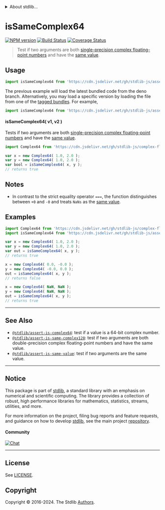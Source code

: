 <!--

@license Apache-2.0

Copyright (c) 2024 The Stdlib Authors.

Licensed under the Apache License, Version 2.0 (the "License");
you may not use this file except in compliance with the License.
You may obtain a copy of the License at

   http://www.apache.org/licenses/LICENSE-2.0

Unless required by applicable law or agreed to in writing, software
distributed under the License is distributed on an "AS IS" BASIS,
WITHOUT WARRANTIES OR CONDITIONS OF ANY KIND, either express or implied.
See the License for the specific language governing permissions and
limitations under the License.

-->


<details>
  <summary>
    About stdlib...
  </summary>
  <p>We believe in a future in which the web is a preferred environment for numerical computation. To help realize this future, we've built stdlib. stdlib is a standard library, with an emphasis on numerical and scientific computation, written in JavaScript (and C) for execution in browsers and in Node.js.</p>
  <p>The library is fully decomposable, being architected in such a way that you can swap out and mix and match APIs and functionality to cater to your exact preferences and use cases.</p>
  <p>When you use stdlib, you can be absolutely certain that you are using the most thorough, rigorous, well-written, studied, documented, tested, measured, and high-quality code out there.</p>
  <p>To join us in bringing numerical computing to the web, get started by checking us out on <a href="https://github.com/stdlib-js/stdlib">GitHub</a>, and please consider <a href="https://opencollective.com/stdlib">financially supporting stdlib</a>. We greatly appreciate your continued support!</p>
</details>

# isSameComplex64

[![NPM version][npm-image]][npm-url] [![Build Status][test-image]][test-url] [![Coverage Status][coverage-image]][coverage-url] <!-- [![dependencies][dependencies-image]][dependencies-url] -->

> Test if two arguments are both [single-precision complex floating-point numbers][@stdlib/complex/float32] and have the [same value][@stdlib/assert/is-same-value].



<section class="usage">

## Usage

```javascript
import isSameComplex64 from 'https://cdn.jsdelivr.net/gh/stdlib-js/assert-is-same-complex64@deno/mod.js';
```
The previous example will load the latest bundled code from the deno branch. Alternatively, you may load a specific version by loading the file from one of the [tagged bundles](https://github.com/stdlib-js/assert-is-same-complex64/tags). For example,

```javascript
import isSameComplex64 from 'https://cdn.jsdelivr.net/gh/stdlib-js/assert-is-same-complex64@v0.2.0-deno/mod.js';
```

#### isSameComplex64( v1, v2 )

Tests if two arguments are both [single-precision complex floating-point numbers][@stdlib/complex/float32] and have the [same value][@stdlib/assert/is-same-value].

```javascript
import Complex64 from 'https://cdn.jsdelivr.net/gh/stdlib-js/complex-float32@deno/mod.js';

var x = new Complex64( 1.0, 2.0 );
var y = new Complex64( 1.0, 2.0 );
var bool = isSameComplex64( x, y );
// returns true
```

</section>

<!-- /.usage -->

<section class="notes">

## Notes

-   In contrast to the strict equality operator `===`, the function distinguishes between `+0` and `-0` and treats `NaNs` as the [same value][@stdlib/assert/is-same-value].

</section>

<!-- /.notes -->

<section class="examples">

## Examples

<!-- eslint no-undef: "error" -->

```javascript
import Complex64 from 'https://cdn.jsdelivr.net/gh/stdlib-js/complex-float32@deno/mod.js';
import isSameComplex64 from 'https://cdn.jsdelivr.net/gh/stdlib-js/assert-is-same-complex64@deno/mod.js';

var x = new Complex64( 1.0, 2.0 );
var y = new Complex64( 1.0, 2.0 );
var out = isSameComplex64( x, y );
// returns true

x = new Complex64( 0.0, -0.0 );
y = new Complex64( -0.0, 0.0 );
out = isSameComplex64( x, y );
// returns false

x = new Complex64( NaN, NaN );
y = new Complex64( NaN, NaN );
out = isSameComplex64( x, y );
// returns true
```

</section>

<!-- /.examples -->

<!-- Section for related `stdlib` packages. Do not manually edit this section, as it is automatically populated. -->

<section class="related">

* * *

## See Also

-   <span class="package-name">[`@stdlib/assert-is-complex64`][@stdlib/assert/is-complex64]</span><span class="delimiter">: </span><span class="description">test if a value is a 64-bit complex number.</span>
-   <span class="package-name">[`@stdlib/assert-is-same-complex128`][@stdlib/assert/is-same-complex128]</span><span class="delimiter">: </span><span class="description">test if two arguments are both double-precision complex floating-point numbers and have the same value.</span>
-   <span class="package-name">[`@stdlib/assert-is-same-value`][@stdlib/assert/is-same-value]</span><span class="delimiter">: </span><span class="description">test if two arguments are the same value.</span>

</section>

<!-- /.related -->

<!-- Section for all links. Make sure to keep an empty line after the `section` element and another before the `/section` close. -->


<section class="main-repo" >

* * *

## Notice

This package is part of [stdlib][stdlib], a standard library with an emphasis on numerical and scientific computing. The library provides a collection of robust, high performance libraries for mathematics, statistics, streams, utilities, and more.

For more information on the project, filing bug reports and feature requests, and guidance on how to develop [stdlib][stdlib], see the main project [repository][stdlib].

#### Community

[![Chat][chat-image]][chat-url]

---

## License

See [LICENSE][stdlib-license].


## Copyright

Copyright &copy; 2016-2024. The Stdlib [Authors][stdlib-authors].

</section>

<!-- /.stdlib -->

<!-- Section for all links. Make sure to keep an empty line after the `section` element and another before the `/section` close. -->

<section class="links">

[npm-image]: http://img.shields.io/npm/v/@stdlib/assert-is-same-complex64.svg
[npm-url]: https://npmjs.org/package/@stdlib/assert-is-same-complex64

[test-image]: https://github.com/stdlib-js/assert-is-same-complex64/actions/workflows/test.yml/badge.svg?branch=v0.2.0
[test-url]: https://github.com/stdlib-js/assert-is-same-complex64/actions/workflows/test.yml?query=branch:v0.2.0

[coverage-image]: https://img.shields.io/codecov/c/github/stdlib-js/assert-is-same-complex64/main.svg
[coverage-url]: https://codecov.io/github/stdlib-js/assert-is-same-complex64?branch=main

<!--

[dependencies-image]: https://img.shields.io/david/stdlib-js/assert-is-same-complex64.svg
[dependencies-url]: https://david-dm.org/stdlib-js/assert-is-same-complex64/main

-->

[chat-image]: https://img.shields.io/gitter/room/stdlib-js/stdlib.svg
[chat-url]: https://app.gitter.im/#/room/#stdlib-js_stdlib:gitter.im

[stdlib]: https://github.com/stdlib-js/stdlib

[stdlib-authors]: https://github.com/stdlib-js/stdlib/graphs/contributors

[umd]: https://github.com/umdjs/umd
[es-module]: https://developer.mozilla.org/en-US/docs/Web/JavaScript/Guide/Modules

[deno-url]: https://github.com/stdlib-js/assert-is-same-complex64/tree/deno
[deno-readme]: https://github.com/stdlib-js/assert-is-same-complex64/blob/deno/README.md
[umd-url]: https://github.com/stdlib-js/assert-is-same-complex64/tree/umd
[umd-readme]: https://github.com/stdlib-js/assert-is-same-complex64/blob/umd/README.md
[esm-url]: https://github.com/stdlib-js/assert-is-same-complex64/tree/esm
[esm-readme]: https://github.com/stdlib-js/assert-is-same-complex64/blob/esm/README.md
[branches-url]: https://github.com/stdlib-js/assert-is-same-complex64/blob/main/branches.md

[stdlib-license]: https://raw.githubusercontent.com/stdlib-js/assert-is-same-complex64/main/LICENSE

[@stdlib/complex/float32]: https://github.com/stdlib-js/complex-float32/tree/deno

[@stdlib/assert/is-same-value]: https://github.com/stdlib-js/assert-is-same-value/tree/deno

<!-- <related-links> -->

[@stdlib/assert/is-complex64]: https://github.com/stdlib-js/assert-is-complex64/tree/deno

[@stdlib/assert/is-same-complex128]: https://github.com/stdlib-js/assert-is-same-complex128/tree/deno

<!-- </related-links> -->

</section>

<!-- /.links -->
